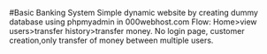 #Basic Banking System
Simple dynamic website by creating dummy database using phpmyadmin in 000webhost.com
Flow:
Home>view users>transfer history>transfer money.
No login page, customer creation,only transfer of money between multiple users.
